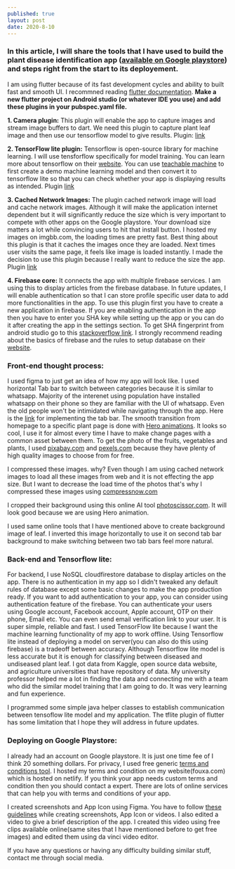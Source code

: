 ```yaml
---
published: true
layout: post
date: 2020-8-10
---
```

### **In this article, I will share the tools that I have used to build the plant disease identification app ([available on Google playstore](https://play.google.com/store/apps/details?id=com.fouxa.plantdiseasedetection)) and steps right from the start to its deployement.**
I am using flutter because of its fast development cycles and ability to built fast and smooth UI. I recommned reading [flutter documentation](https://docs.flutter.dev/).
**Make a new flutter project on Android studio (or whatever IDE you use) and add these plugins in your pubspec.yaml file.**

**1. Camera plugin:** This plugin will enable the app to capture images and stream image buffers to dart. We need this plugin to capture plant leaf image and then use our tensorflow model to give results.
Plugin: [link](https://pub.dev/packages/camera)

**2. TensorFlow lite plugin:** Tensorflow is open-source library for machine learning. I will use tensforflow specifically for model training. You can learn more about tensorflow on their [website](https://www.tensorflow.org/learn). 
You can use [teachable machine](https://teachablemachine.withgoogle.com/) to first create a demo machine learning model and then convert it to tensorflow lite so that you can check whether your app is displaying results as intended.
Plugin [link](https://pub.dev/packages/tflite)

**3. Cached Network Images:** The plugin cached network image will load and cache network images. Although it will make the application internet dependent but it will significantly reduce the size which is very important to compete with other apps on the Google playstore. Your download size matters a lot while convincing users to hit that install button. I hosted my images on imgbb.com, the loading times are pretty fast. Best thing about this plugin is that it caches the images once they are loaded. Next times user visits the same page, it feels like image is loaded instantly. I made the decision to use this plugin because I really want to reduce the size the app.
Plugin [link](https://pub.dev/packages/cached_network_image)

**4. Firebase core:** It connects the app with multiple firebase services. I am using this to display articles from the firebase database. In future updates, I will enable authentication so that I can store profile specific user data to add more functionalities in the app. To use this plugin first you have to create a new application in firebase. If you are enabling authentication in the app then you have to enter you SHA key while setting up the app or you can do it after creating the app in the settings section. To get SHA fingerprint from android studio go to this [stackoverflow link](https://stackoverflow.com/questions/27609442/how-to-get-the-sha-1-fingerprint-certificate-in-android-studio-for-debug-mode).
I strongly recommend reading about the basics of firebase and the rules to setup database on their [website](https://cloud.google.com/firestore/docs/client/get-firebase).

### **Front-end thought process:** 

I used figma to just get an idea of how my app will look like. I used horizontal Tab bar to switch between categories because it is similar to whatsapp. Majority of the interenet using population have installed whatsapp on their phone so they are familiar with the UI of whatsapp. Even the old people won't be intimidated while navigating through the app. Here is the [link](https://docs.flutter.dev/cookbook/design/tabs) for implementing the tab bar. 
The smooth transition from homepage to a specific plant page is done with [Hero animations](https://docs.flutter.dev/development/ui/animations/hero-animations#:~:text=Flying%20an%20image%20from%20one,as%20a%20shared%20element%20transition.). It looks so cool, I use it for almost every time I have to make change pages with a common asset between them.
To get the photo of the fruits, vegetables and plants, I used [pixabay.com](pixabay.com) and [pexels.com](pexels.com) because they have plenty of high quality images to choose from for free.

I compressed these images. why? 
Even though I am using cached network images to load all these images from web and it is not effecting the app size. But I want to decrease the load time of the photos that's why I compressed these images using [compressnow.com](https://compressnow.com/)

I cropped their background using this online AI tool [photoscissor.com](https://photoscissors.com/). It will look good because we are using Hero animation.

I used same online tools that I have mentioned above to create background image of leaf. I inverted this image horizontally to use it on second tab bar background to make switching between two tab bars feel more natural.

### **Back-end and Tensorflow lite:**

For backend, I use NoSQL cloudfirestore database to display articles on the app. There is no authentication in my app so I didn't tweaked any default rules of database except some basic changes to make the app production ready. 
If you want to add authentication to your app, you can consider using authentication feature of the firebase. You can authenticate your users using Google account, Facebook account, Apple account, OTP on their phone, Email etc. You can even send email verification link to your user. It is super simple, reliable and fast. 
I used TensorFlow lite because I want the machine learning functionality of my app to work offline.
Using Tensorflow lite instead of deploying a model on server(you can also do this using firebase) is a tradeoff between accuracy. Although Tensorflow lite model is less accurate but it is enough for classifying between diseased and undiseased plant leaf. I got data from Kaggle, open source data website, and agriculture universities that have repository of data. My university professor helped me a lot in finding the data and connecting me with a team who did the similar model training that I am going to do. It was very learning and fun experience. 

I programmed some simple java helper classes to establish communication between tensoflow lite model and my application. The tflite plugin of flutter has some limitation that I hope they will address in future updates.

### **Deploying on Google Playstore:**

I already had an account on Google playstore. It is just one time fee of I think 20 something dollars.
For privacy, I used free generic [terms and conditions tool](https://www.termsandconditionsgenerator.com/). I hosted my terms and condition on my website(fouxa.com) which is hosted on netlify. If you think your app needs custom terms and condition then you should contact a expert. There are lots of online services that can help you with terms and conditions of your app.

I created screenshots and App Icon using Figma. You have to follow [these guidelines](https://support.google.com/googleplay/android-developer/answer/9866151?hl=en#zippy=) while creating screenshots, App Icon or videos. I also edited a video to give a brief description of the app. I created this video using free clips available online(same sites that I have mentioned before to get free images) and edited them using da vinci video editor.

If you have any questions or having any difficulty building similar stuff, contact me through social media.
